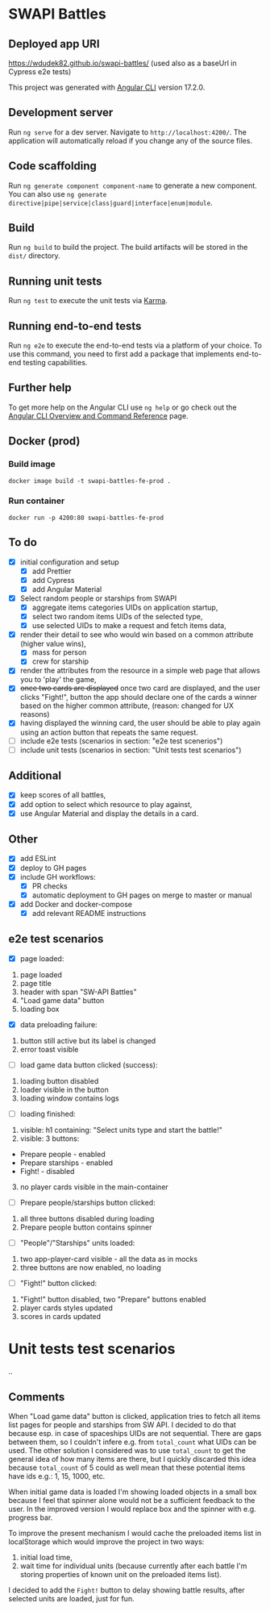 # SWAPI Battles

## Deployed app URI
https://wdudek82.github.io/swapi-battles/ (used also as a baseUrl in Cypress e2e tests)

This project was generated with [Angular CLI](https://github.com/angular/angular-cli) version 17.2.0.

## Development server

Run `ng serve` for a dev server. Navigate to `http://localhost:4200/`. The application will automatically reload if you change any of the source files.

## Code scaffolding

Run `ng generate component component-name` to generate a new component. You can also use `ng generate directive|pipe|service|class|guard|interface|enum|module`.

## Build

Run `ng build` to build the project. The build artifacts will be stored in the `dist/` directory.

## Running unit tests

Run `ng test` to execute the unit tests via [Karma](https://karma-runner.github.io).

## Running end-to-end tests

Run `ng e2e` to execute the end-to-end tests via a platform of your choice. To use this command, you need to first add a package that implements end-to-end testing capabilities.

## Further help

To get more help on the Angular CLI use `ng help` or go check out the [Angular CLI Overview and Command Reference](https://angular.io/cli) page.

## Docker (prod)

### Build image
```shell
docker image build -t swapi-battles-fe-prod .
```

### Run container
```shell
docker run -p 4200:80 swapi-battles-fe-prod
```

## To do
- [x] initial configuration and setup
  - [x] add Prettier
  - [x] add Cypress
  - [x] add Angular Material
- [x] Select random people or starships from SWAPI
  - [x] aggregate items categories UIDs on application startup,
  - [x] select two random items UIDs of the selected type,
  - [x] use selected UIDs to make a request and fetch items data,
- [x] render their detail to see who would win based on a common attribute (higher value wins),
  - [x] mass for person
  - [x] crew for starship
- [x] render the attributes from the resource in a simple web page that allows
   you to 'play' the game,
- [x] ~~once two cards are displayed~~ once two card are displayed, and the user clicks "Fight!", button the app should declare one of the cards a winner based on
   the higher common attribute, (reason: changed for UX reasons)
- [x] having displayed the winning card, the user should be able to play again using an action
   button that repeats the same request.
- [ ] include e2e tests (scenarios in section: "e2e test scenerios")
- [ ] include unit tests (scenarios in section: "Unit tests test scenarios")

## Additional
- [x] keep scores of all battles,
- [x] add option to select which resource to play against,
- [x] use Angular Material and display the details in a card.

## Other
- [x] add ESLint
- [x] deploy to GH pages
- [x] include GH workflows:
  - [x] PR checks
  - [x] automatic deployment to GH pages on merge to master or manual
- [x] add Docker and docker-compose
  - [x] add relevant README instructions

## e2e test scenarios
- [x] page loaded:
1. page loaded
2. page title
3. header with span "SW-API Battles"
4. "Load game data" button
5. loading box

- [x] data preloading failure:
1. button still active but its label is changed
2. error toast visible

- [ ] load game data button clicked (success):
1. loading button disabled
2. loader visible in the button
3. loading window contains logs

- [ ] loading finished:
1. visible: h1 containing: "Select units type and start the battle!"
2. visible: 3 buttons:
  - Prepare people - enabled
  - Prepare starships - enabled
  - Fight! - disabled
3. no player cards visible in the main-container

- [ ] Prepare people/starships button clicked:
1. all three buttons disabled during loading
2. Prepare people button contains spinner

- [ ] "People"/"Starships" units loaded:
1. two app-player-card visible - all the data as in mocks
2. three buttons are now enabled, no loading

- [ ] "Fight!" button clicked:
1. "Fight!" button disabled, two "Prepare" buttons enabled
2. player cards styles updated
3. scores in cards updated

# Unit tests test scenarios
..

## Comments
When "Load game data" button is clicked, application tries to fetch all items list pages for people and starships from SW API.
I decided to do that because esp. in case of spaceships UIDs are not sequential. There are gaps between them, so I couldn't infere e.g. from `total_count` what UIDs can be used.
The other solution I considered was to use `total_count` to get the general idea of how many items are there, but I quickly discarded this idea because `total_count` of 5 could as well mean that these potential items have ids e.g.: 1, 15, 1000, etc.

When initial game data is loaded I'm showing loaded objects in a small box because I feel that spinner alone would not be a sufficient feedback to the user.
In the improved version I would replace box and the spinner with e.g. progress bar.

To improve the present mechanism I would cache the preloaded items list in localStorage which would improve the project in two ways:
1. initial load time,
2. wait time for individual units (because currently after each battle I'm storing properties of known unit on the preloaded items list).

I decided to add the `Fight!` button to delay showing battle results, after selected units are loaded, just for fun.
